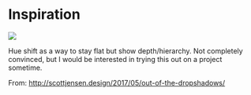 # Inspiration

![](https://db-feed.s3.amazonaws.com/legacy/notifications2-1.gif)

Hue shift as a way to stay flat but show depth/hierarchy. Not completely convinced, but I would be interested in trying this out on a project sometime.

From: http://scottjensen.design/2017/05/out-of-the-dropshadows/